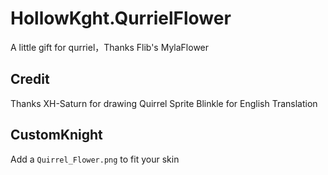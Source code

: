 # HollowKght.QurrielFlower
A little gift for qurriel，Thanks Flib's MylaFlower
## Credit
Thanks XH-Saturn for drawing Quirrel Sprite
Blinkle for English Translation
## CustomKnight
Add a `Quirrel_Flower.png` to fit your skin
